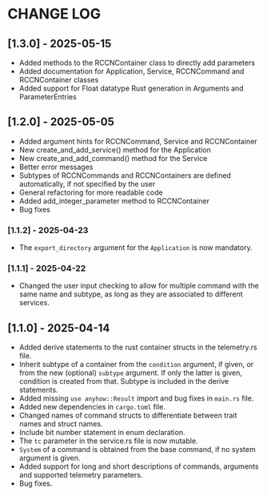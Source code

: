 # CHANGE LOG

## [1.3.0] - 2025-05-15
- Added methods to the RCCNContainer class to directly add parameters
- Added documentation for Application, Service, RCCNCommand and RCCNContainer classes
- Added support for Float datatype Rust generation in Arguments and ParameterEntries

## [1.2.0] - 2025-05-05
- Added argument hints for RCCNCommand, Service and RCCNContainer
- New create_and_add_service() method for the Application
- New create_and_add_command() method for the Service
- Better error messages
- Subtypes of RCCNCommands and RCCNContainers are defined automatically, if not specified by the user
- General refactoring for more readable code
- Added add_integer_parameter method to RCCNContainer
- Bug fixes

### [1.1.2] - 2025-04-23
- The `export_directory` argument for the `Application` is now mandatory.  

### [1.1.1] - 2025-04-22
- Changed the user input checking to allow for multiple command with the same name and subtype, as long as they are associated to different services.

## [1.1.0] - 2025-04-14
- Added derive statements to the rust container structs in the telemetry.rs file.
- Inherit subtype of a container from the `condition` argument, if given, or from the new (optional) `subtype` argument. If only the latter is given, condition is created from that. Subtype is included in the derive statements.
- Added missing `use anyhow::Result` import and bug fixes in `main.rs` file. 
- Added new dependencies in `cargo.toml` file.
- Changed names of command structs to differentiate between trait names and struct names. 
- Include bit number statement in enum declaration.
- The `tc` parameter in the service.rs file is now mutable.
- `System` of a command is obtained from the base command, if no system argument is given.
- Added support for long and short descriptions of commands, arguments and supported telemetry parameters.
- Bug fixes.
